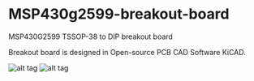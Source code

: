 # MSP430g2599-breakout-board
MSP430G2599 TSSOP-38 to DIP breakout board

Breakout board is designed in Open-source PCB CAD Software KiCAD.

![alt tag](http://s18.postimg.org/oj901fhp5/tssop_breakout.jpg)
![alt tag](http://s18.postimg.org/a1bstfqe1/tssop_breakout_120.jpg)
